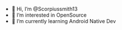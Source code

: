 - 👋 Hi, I’m @Scorpiussmith13
- 👀 I’m interested in OpenSource
- 🌱 I’m currently learning Android Native Dev

<!---
Scorpiussmith13/Scorpiussmith13 is a ✨ special ✨ repository because its `README.md` (this file) appears on your GitHub profile.
You can click the Preview link to take a look at your changes.
--->
